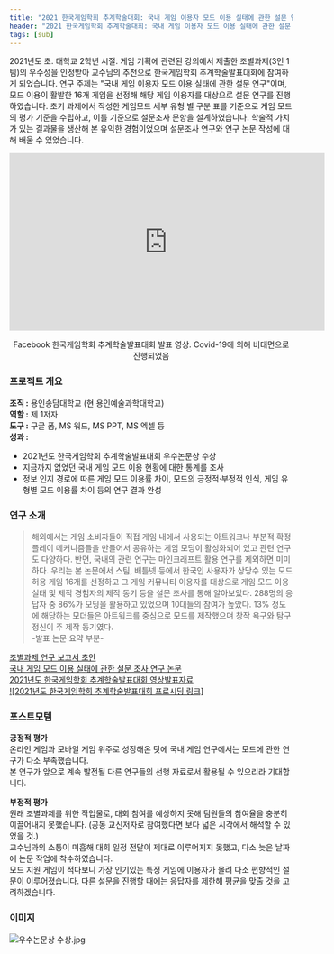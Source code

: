 ```yaml
---
title: "2021 한국게임학회 추계학술대회: 국내 게임 이용자 모드 이용 실태에 관한 설문 연구"
header: "2021 한국게임학회 추계학술대회: 국내 게임 이용자 모드 이용 실태에 관한 설문 연구"
tags: [sub]
---
```

2021년도 초. 대학교 2학년 시절. 게임 기획에 관련된 강의에서 제출한 조별과제(3인 1팀)의 우수성을 인정받아 교수님의 추천으로 한국게임학회 추계학술발표대회에 참여하게 되었습니다. 연구 주제는 "국내 게임 이용자 모드 이용 실태에 관한 설문 연구"이며, 모드 이용이 활발한 16개 게임을 선정해 해당 게임 이용자를 대상으로 설문 연구를 진행하였습니다. 초기 과제에서 작성한 게임모드 세부 유형 별 구분 표를 기준으로 게임 모드의 평가 기준을 수립하고, 이를 기준으로 설문조사 문항을 설계하였습니다. 학술적 가치가 있는 결과물을 생산해 본 유익한 경험이었으며 설문조사 연구와 연구 논문 작성에 대해 배울 수 있었습니다.  
  
<center><iframe width="560" height="315" src="https://www.youtube.com/embed/TNITRbkEybg?si=nCeiT32AW7T6Ljvw" title="YouTube video player" frameborder="0" allow="accelerometer; autoplay; clipboard-write; encrypted-media; gyroscope; picture-in-picture; web-share" referrerpolicy="strict-origin-when-cross-origin" allowfullscreen></iframe></center>  
<center><p>Facebook 한국게임학회 추계학술발표대회 발표 영상. Covid-19에 의해 비대면으로 진행되었음</p></center>  

### 프로젝트 개요  
**조직 :** 용인송담대학교 (현 용인예술과학대학교)  
**역할 :** 제 1저자  
**도구 :** 구글 폼, MS 워드, MS PPT, MS 엑셀 등  
**성과 :**  
- 2021년도 한국게임학회 추계학술발표대회 우수논문상 수상  
- 지금까지 없었던 국내 게임 모드 이용 현황에 대한 통계를 조사  
- 정보 인지 경로에 따른 게임 모드 이용률 차이, 모드의 긍정적·부정적 인식, 게임 유형별 모드 이용률 차이 등의 연구 결과 완성  
  
### 연구 소개  
>해외에서는 게임 소비자들이 직접 게임 내에서 사용되는 아트워크나 부분적 확정 플레이 메커니즘들을 만들어서 공유하는 게임 모딩이 활성화되어 있고 관련 연구도 다양하다. 반면, 국내의 관련 연구는 마인크래프트 활용 연구를 제외하면 미미하다. 우리는 본 논문에서 스팀, 배틀넷 등에서 한국인 사용자가 상당수 있는 모드 허용 게임 16개를 선정하고 그 게임 커뮤니티 이용자를 대상으로 게임 모드 이용 실태 및 제작 경험자의 제작 동기 등을 설문 조사를 통해 알아보았다. 288명의 응답자 중 86%가 모딩을 활용하고 있었으며 10대들의 참여가 높았다. 13% 정도에 해당하는 모더들은 아트워크를 중심으로 모드를 제작했으며 창작 욕구와 탐구 정신이 주 제작 동기였다.  
> -발표 논문 요약 부분-  

[조별과제 연구 보고서 초안](doc/kcgs_FallAcademicCompetition/GameMod에_관한_국내_이용자의_인식과_경험_조사.pdf/)  
[국내 게임 모드 이용 실태에 관한 설문 조사 연구 논문](doc/kcgs_FallAcademicCompetition/게임_모드_이용_실태에_관한_설문_조사_연구_논문.pdf/)  
[2021년도 한국게임학회 추계학술발표대회 영상발표자료](doc/kcgs_FallAcademicCompetition/21년도_한국게임학회_추계학술대회_영상발표자료)  
[![2021년도 한국게임학회 추계학술발표대회 프로시딩 링크]](https://example.com/files/myfile.pdf](https://kcgs.or.kr/board/presentation/article/172033))  
  
### 포스트모템  
**긍정적 평가**  
온라인 게임과 모바일 게임 위주로 성장해온 탓에 국내 게임 연구에서는 모드에 관한 연구가 다소 부족했습니다.  
본 연구가 앞으로 계속 발전될 다른 연구들의 선행 자료로서 활용될 수 있으리라 기대합니다.  
  
**부정적 평가**  
원래 조별과제를 위한 작업물로, 대회 참여를 예상하지 못해 팀원들의 참여율을 충분히 이끌어내지 못했습니다. (공동 교신저자로 참여했다면 보다 넓은 시각에서 해석할 수 있었을 것.)  
교수님과의 소통이 미흡해 대회 일정 전달이 제대로 이루어지지 못했고, 다소 늦은 날짜에 논문 작업에 착수하였습니다.  
모드 지원 게임이 적다보니 가장 인기있는 특정 게임에 이용자가 몰려 다소 편향적인 설문이 이루어졌습니다. 다른 설문을 진행할 때에는 응답자를 제한해 평균을 맞출 것을 고려하겠습니다.  
  
### 이미지  
![우수논문상 수상.jpg](img/kgcs.jpg)  
